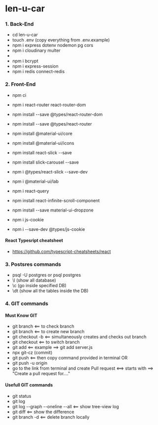 # len-u-car

### 1. Back-End

- cd len-u-car
- touch .env (copy everything from .env.example)
- npm i express dotenv nodemon pg cors
- npm i cloudinary multer
-
- npm i bcrypt
- npm i express-session
- npm i redis connect-redis

### 2. Front-End

- npm ci
- npm i react-router react-router-dom
- npm install --save @types/react-router-dom
- npm install --save @types/react-router
- npm install @material-ui/core
- npm install @material-ui/icons

- npm install react-slick --save
- npm install slick-carousel --save
- npm i @types/react-slick --save-dev
- npm i @material-ui/lab

- npm i react-query
- npm install react-infinite-scroll-component

- npm install --save material-ui-dropzone
- npm i js-cookie
- npm i --save-dev @types/js-cookie

#### React Typesript cheatsheet

- https://github.com/typescript-cheatsheets/react

### 3. Postsres commands

- psql -U postgres or psql postgres
- \l (show all database)
- \c <fileName> (go inside specified DB)
- \dt (show all the tables inside the DB)

### 4. GIT commands

#### Must Know GIT

- git branch <== to check branch
- git branch <branchName> <== to create new branch
- git checkout -b <newBranchName> <== simultaneously creates and checks out branch
- git checkout <branchName> <== to switch branch
- git add <fileYouWorkedOn> <== example ==> git add server.js
- npx git-cz (commit)
- git push <== then copy command provided in terminal
  OR
- git push -u origin <branchName>
- go to the link from terminal and create Pull request <==> starts with ==> "Create a pull request for...."

#### Usefull GIT commands

- git status
- git log
- git log --graph --oneline --all <== show tree-view log
- git diff <== show the difference
- git branch -d <branchName> <== delete branch locally
